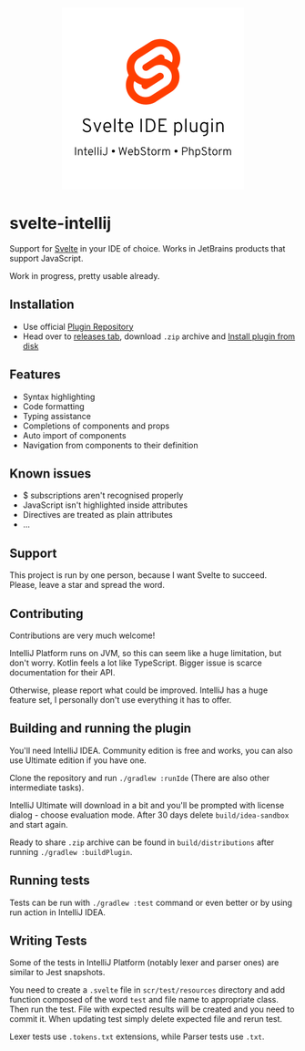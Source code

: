 <p align="center">
  <img width="320" src="./svelte-intellij-header.png" alt="logo of svelte-intellij repository">
</p>

# svelte-intellij

Support for <a href="https://svelte.dev/">Svelte</a> in your IDE of choice. Works in JetBrains products that support JavaScript.

<p>Work in progress, pretty usable already.</p>

## Installation
* Use official [Plugin Repository](https://plugins.jetbrains.com/plugin/12375-svelte)
* Head over to [releases tab](https://github.com/tomblachut/svelte-intellij/releases), download `.zip` archive and [Install plugin from disk](https://www.jetbrains.com/help/webstorm/managing-plugins.html#install_plugin_from_disk)

<h2>Features</h2>

<ul>
    <li>Syntax highlighting</li>
    <li>Code formatting</li>
    <li>Typing assistance</li>
    <li>Completions of components and props</li>
    <li>Auto import of components</li>
    <li>Navigation from components to their definition</li>
</ul>

<h2>Known issues</h2>

<ul>
    <li>$ subscriptions aren't recognised properly</li>
    <li>JavaScript isn't highlighted inside attributes</li>
    <li>Directives are treated as plain attributes</li>
    <li>...</li>
</ul>

<h2>Support</h2>

This project is run by one person, because I want Svelte to succeed. Please, leave a star and spread the word.

<h2>Contributing</h2>

Contributions are very much welcome! 

IntelliJ Platform runs on JVM, so this can seem like a huge limitation, but don't worry. Kotlin feels a lot like TypeScript. Bigger issue is scarce documentation for their API.

Otherwise, please report what could be improved. IntelliJ has a huge feature set, I personally don't use everything it has to offer.

<h2>Building and running the plugin</h2>

You'll need IntelliJ IDEA. Community edition is free and works, you can also use Ultimate edition if you have one. 

Clone the repository and run `./gradlew :runIde` (There are also other intermediate tasks). 

IntelliJ Ultimate will download in a bit and you'll be prompted with license dialog - choose evaluation mode. After 30 days delete `build/idea-sandbox` and start again.

Ready to share `.zip` archive can be found in `build/distributions` after running `./gradlew :buildPlugin`.

<h2>Running tests</h2>

Tests can be run with `./gradlew :test` command or even better or by using run action in IntelliJ IDEA. 

<h2>Writing Tests</h2>

Some of the tests in IntelliJ Platform (notably lexer and parser ones) are similar to Jest snapshots.

You need to create a `.svelte` file in `scr/test/resources` directory and add function composed of the word `test` and file name to appropriate class.
Then run the test. File with expected results will be created and you need to commit it. When updating test simply delete expected file and rerun test.

Lexer tests use `.tokens.txt` extensions, while Parser tests use `.txt`.
